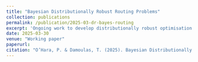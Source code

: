 ```yaml
---
title: "Bayesian Distributionally Robust Routing Problems"
collection: publications
permalink: /publication/2025-03-dr-bayes-routing
excerpt: 'Ongoing work to develop distributionally robust optimisation algorithms for routing problems when the uncertainty is modelled via a Bayesian framework.'
date: 2025-03-30
venue: "Working paper"
paperurl: 
citation: "O’Hara, P. & Damoulas, T. (2025). Bayesian Distributionally Robust Routing Problems. Working paper."
---
```


